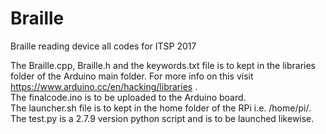 # Braille
Braille reading device all codes for ITSP 2017

The Braille.cpp, Braille.h and the keywords.txt file is to kept in the libraries folder of the Arduino main folder. For more info on this visit https://www.arduino.cc/en/hacking/libraries .  
The finalcode.ino is to be uploaded to the Arduino board.  
The launcher.sh file is to kept in the home folder of the RPi i.e. /home/pi/.  
The test.py is a 2.7.9 version python script and is to be launched likewise.

